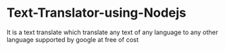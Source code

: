 # Text-Translator-using-Nodejs
It is a text translate which translate any text of any language to any other language supported by google at free of cost 
